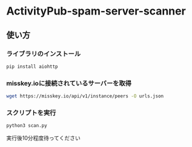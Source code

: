 # ActivityPub-spam-server-scanner
## 使い方
### ライブラリのインストール
``` bash
pip install aiohttp
```
### misskey.ioに接続されているサーバーを取得
``` bash
wget https://misskey.io/api/v1/instance/peers -O urls.json
```
### スクリプトを実行
``` bash
python3 scan.py
```
実行後10分程度待ってください
